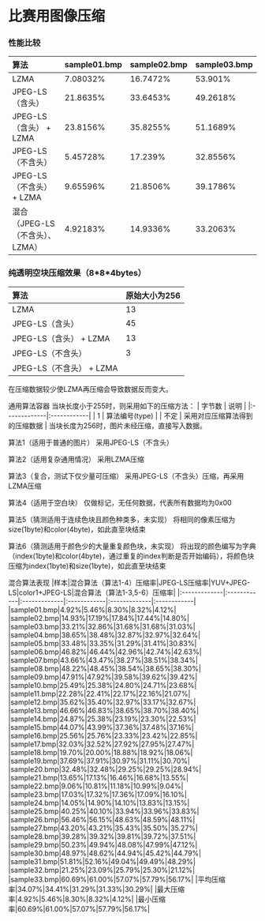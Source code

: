 # 比赛用图像压缩

### 性能比较



| 算法                  | sample01.bmp | sample02.bmp | sample03.bmp |
|:--------------------|:-------------|:-------------|:-------------|
| LZMA                | 7.08032%     | 16.7472%     | 53.901%      |
| JPEG-LS（含头）         | 21.8635%     | 33.6453%     | 49.2618%     |
| JPEG-LS（含头） + LZMA  | 23.8156%     | 35.8255%     | 51.1689%     |
| JPEG-LS（不含头）        | 5.45728%     | 17.239%      | 32.8556%     |
| JPEG-LS（不含头） + LZMA | 9.65596%     | 21.8506%      | 39.1786%     |
| 混合（JPEG-LS（不含头）、LZMA）   | 4.92183%     | 14.9336%      | 33.2063%     |

### 纯透明空块压缩效果（8\*8\*4bytes）

| 算法             | 原始大小为256 |
|:---------------|:---------|
| LZMA           | 13       |
| JPEG-LS（含头）    | 45       |
| JPEG-LS（含头） + LZMA | 13       |
| JPEG-LS（不含头）    | 3        |
| JPEG-LS（不含头） + LZMA |          |

在压缩数据较少使LZMA再压缩会导致数据反而变大。

通用算法容器
当块长度小于255时，则采用如下的压缩方法：
| 字节数          | 说明          |
|:-------------|:------------|
| 1            | 算法编号(type)        |
| 不定            | 采用对应压缩算法得到的压缩数据      |
当块长度为256时，图片未经压缩，直接写入数据。

算法1（适用于普通的图片）
采用JPEG-LS（不含头）

算法2（适用复杂通用情况）
采用LZMA压缩

算法3（复合，测试下仅少量可压缩）
采用JPEG-LS（不含头）压缩，再采用LZMA压缩

算法4（适用于空白块）
仅做标记，无任何数据，代表所有数据均为0x00

算法5（猜测适用于连续色块且颜色种类多，未实现）
将相同的像素压缩为size(1byte)和color(4byte)，如此直至块结束

算法6（猜测适用于颜色少的大量重复颜色块，未实现）
将出现的颜色编写为字典（index(1byte)和color(4byte)，通过重复的index判断是否开始编码），将颜色块压缩为index(1byte)和size(1byte)，如此直至块结束

混合算法表现
|样本|混合算法（算法1-4）压缩率|JPEG-LS压缩率|YUV+JPEG-LS|color1+JPEG-LS|混合算法（算法1-3,5-6）压缩率|
|:-------------|:------------|:-------------|:------------|:-------------|:------------|
|sample01.bmp|4.92%|5.46%|8.30%|8.32%|4.12%|
|sample02.bmp|14.93%|17.19%|17.84%|17.44%|14.80%|
|sample03.bmp|33.21%|32.86%|31.68%|31.68%|31.03%|
|sample04.bmp|38.65%|38.48%|32.87%|32.97%|32.64%|
|sample05.bmp|33.48%|33.35%|31.29%|31.41%|30.83%|
|sample06.bmp|46.82%|46.44%|42.96%|42.74%|42.63%|
|sample07.bmp|43.66%|43.47%|38.27%|38.51%|38.34%|
|sample08.bmp|48.22%|48.45%|38.54%|38.65%|38.30%|
|sample09.bmp|47.91%|47.92%|39.58%|39.62%|39.42%|
|sample10.bmp|25.49%|25.38%|24.80%|24.71%|23.68%|
|sample11.bmp|22.28%|22.41%|22.17%|22.16%|21.07%|
|sample12.bmp|35.62%|35.40%|32.97%|33.17%|32.67%|
|sample13.bmp|46.66%|46.83%|38.65%|38.70%|38.40%|
|sample14.bmp|24.87%|25.38%|23.19%|23.30%|22.53%|
|sample15.bmp|44.07%|43.99%|37.36%|37.48%|37.16%|
|sample16.bmp|25.56%|25.76%|23.33%|23.42%|22.85%|
|sample17.bmp|32.03%|32.52%|27.92%|27.95%|27.47%|
|sample18.bmp|19.70%|20.00%|18.88%|18.92%|18.06%|
|sample19.bmp|37.69%|37.91%|30.97%|31.11%|30.70%|
|sample20.bmp|32.48%|32.48%|29.25%|29.25%|28.94%|
|sample21.bmp|13.65%|17.13%|16.46%|16.68%|13.55%|
|sample22.bmp|9.06%|10.81%|11.18%|10.99%|9.04%|
|sample23.bmp|17.03%|17.32%|17.36%|17.09%|16.10%|
|sample24.bmp|14.05%|14.90%|14.10%|13.83%|13.15%|
|sample25.bmp|40.25%|40.10%|33.94%|33.96%|33.83%|
|sample26.bmp|56.46%|56.15%|48.63%|48.59%|48.11%|
|sample27.bmp|43.20%|43.21%|35.43%|35.50%|35.27%|
|sample28.bmp|39.28%|39.32%|39.81%|39.72%|37.51%|
|sample29.bmp|50.23%|49.94%|48.08%|47.99%|47.12%|
|sample30.bmp|48.97%|48.62%|44.94%|45.42%|44.79%|
|sample31.bmp|51.81%|52.16%|49.04%|49.49%|48.29%|
|sample32.bmp|21.25%|23.09%|25.79%|25.30%|21.12%|
|sample33.bmp|60.69%|61.00%|57.07%|57.79%|56.17%|
|平均压缩率|34.07%|34.41%|31.29%|31.33%|30.29%|
|最大压缩率|4.92%|5.46%|8.30%|8.32%|4.12%|
|最小压缩率|60.69%|61.00%|57.07%|57.79%|56.17%|





